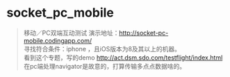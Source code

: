 # socket_pc_mobile
>移动／PC双端互动测试 演示地址：http://socket-pc-mobile.codingapp.com/       
>寻找符合条件：iphone ，且iOS版本为8及其以上的机器。    
>看到这个专题，写的demo http://act.dsm.sdo.com/testflight/index.html     
>在pc端处理navigator是故意的，打算传输多点点数据啥的。
